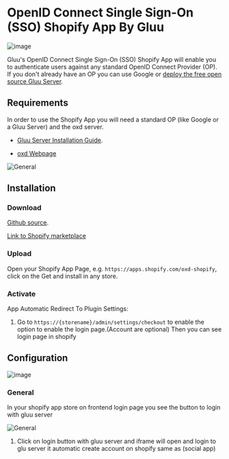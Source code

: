 
# OpenID Connect Single Sign-On (SSO) Shopify App By Gluu

![image](http://localhost/docs-oxd/sources/img/plugin.png)

Gluu's OpenID Connect Single Sign-On (SSO) Shopify App will enable you to authenticate users against any standard OpenID Connect Provider (OP). If you don't already have an OP you can use Google or [deploy the free open source Gluu Server](https://gluu.org/docs/deployment).  

## Requirements
In order to use the Shopify App you will need a standard OP (like Google or a Gluu Server) and the oxd server.

* [Gluu Server Installation Guide](https://www.gluu.org/docs/deployment/).

* [oxd Webpage](https://oxd.gluu.org)

![General](https://github.com/GluuFederation/docs-oxd/blob/master/sources/img/apps.png) 
## Installation
 
### Download
[Github source](https://github.com/GluuFederation/wordpress-oxd-plugin/archive/v2.4.4.zip).

[Link to Shopify marketplace](https://apps.shopify.com/oxd-shopify)

### Upload
Open your Shopify App Page, e.g. `https://apps.shopify.com/oxd-shopify`, click on the Get and install in any store.

### Activate 

App Automatic Redirect To Plugin Settings:
 
1. Go to `https://{storename}/admin/settings/checkout` to enable the option to enable the login page.(Account are optional)
Then you can see login page in shopify

## Configuration
![image](https://github.com/GluuFederation/docs-oxd/blob/master/sources/img/account.png)
### General
 
In your shopify app store on frontend login page you see the button to login with gluu server

![General](https://github.com/GluuFederation/docs-oxd/blob/master/sources/img/login.png) 

1. Click on login button with gluu server and iframe will open and login to glu server it automatic create account on shopify same as (social app)



